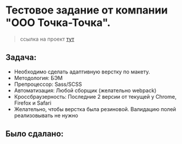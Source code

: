 ﻿# Тестовое задание от компании "ООО Точка-Точка". 
> ссылка на проект <a href="https://isaagverdiev.github.io/Test-task/">тут</a>

## Задача:
- Необходимо сделать адаптивную верстку по макету. <br>
- Методология: БЭМ <br>
- Препроцессор: Sass/SCSS <br>
- Автоматизация: Любой сборщик (желательно webpack) <br>
- Кроссбраузерность: Последние 2 версии от текущей у Chrome, Firefox и Safari <br>
- Желательно, чтобы верстка была резиновой. Валидацию полей реализовывать не нужно <br>

## Было сдалано:
